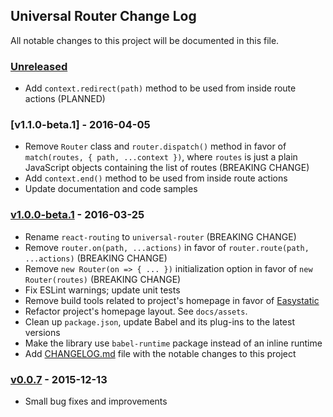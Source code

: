## Universal Router Change Log

All notable changes to this project will be documented in this file.

### [Unreleased][unreleased]

- Add `context.redirect(path)` method to be used from inside route actions (PLANNED)

### [v1.1.0-beta.1] - 2016-04-05

- Remove `Router` class and `router.dispatch()` method in favor of
 `match(routes, { path, ...context })`, where `routes` is just a plain JavaScript objects containing
 the list of routes (BREAKING CHANGE)
- Add `context.end()` method to be used from inside route actions
- Update documentation and code samples

### [v1.0.0-beta.1] - 2016-03-25

- Rename `react-routing` to `universal-router` (BREAKING CHANGE)
- Remove `router.on(path, ...actions)` in favor of `router.route(path, ...actions)` (BREAKING CHANGE)
- Remove `new Router(on => { ... })` initialization option in favor of `new Router(routes)` (BREAKING CHANGE)
- Fix ESLint warnings; update unit tests
- Remove build tools related to project's homepage in favor of [Easystatic](https://easystatic.com)
- Refactor project's homepage layout. See `docs/assets`.
- Clean up `package.json`, update Babel and its plug-ins to the latest versions
- Make the library use `babel-runtime` package instead of an inline runtime
- Add [CHANGELOG.md](CHANGELOG.md) file with the notable changes to this project

### [v0.0.7] - 2015-12-13

- Small bug fixes and improvements

[unreleased]: https://github.com/kriasoft/react-starter-kit/compare/v1.0.0-beta.1...HEAD
[v1.0.0-beta.1]: https://github.com/kriasoft/react-starter-kit/compare/v0.0.7...v1.0.0-beta.1
[v0.0.7]: https://github.com/kriasoft/react-starter-kit/compare/v0.0.6...v0.0.7
